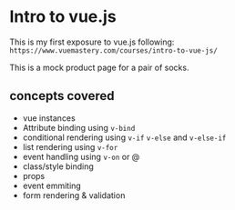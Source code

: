 # Intro to vue.js
This is my first exposure to vue.js following: `https://www.vuemastery.com/courses/intro-to-vue-js/` 

This is a mock product page for a pair of socks. 

## concepts covered 
- vue instances 
- Attribute binding using `v-bind`
- conditional rendering using `v-if` `v-else` and `v-else-if`
- list rendering using `v-for`
- event handling using `v-on` or @
- class/style binding 
- props
- event emmiting 
- form rendering & validation 


 
